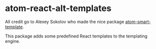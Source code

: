 # atom-react-alt-templates

All credit go to Alexey Sokolov who made the nice package [atom-smart-template](https://github.com/AlexeySokolov/atom-smart-template).

This package adds some predefined React templates to the templating engine.
